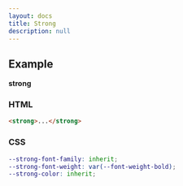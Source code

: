 ```yaml
---
layout: docs
title: Strong
description: null
---
```


## Example

<p><strong>strong</strong></p>

### HTML

```html
<strong>...</strong>
```

### CSS

```scss
--strong-font-family: inherit;
--strong-font-weight: var(--font-weight-bold);
--strong-color: inherit;
```
